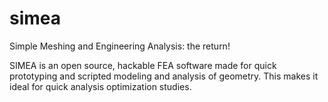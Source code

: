 # simea
Simple Meshing and Engineering Analysis: the return!

SIMEA is an open source, hackable FEA software made for quick prototyping and scripted modeling and analysis of geometry.
This makes it ideal for quick analysis optimization studies.